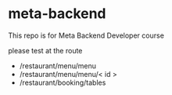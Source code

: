 # meta-backend
This repo is for Meta Backend Developer course

please test at the route <br>
<ul>
  <li>/restaurant/menu/menu</li>
  <li>/restaurant/menu/menu/&lt id &gt</li>
  <li>/restaurant/booking/tables</li>
</ul>
